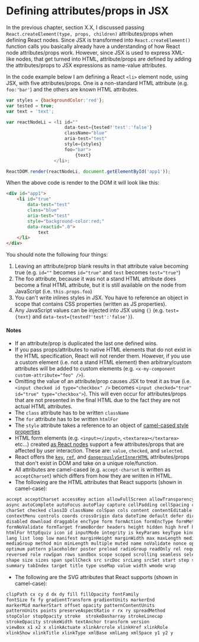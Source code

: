 # Defining attributes/props in JSX

In the previous chapter, section X.X, I discussed passing `React.createElement(type, props, children)` attributes/props when defining React nodes. Since JSX is transformed into `React.createElement()` function calls you basically already have a understanding of how React node attributes/props work. However, since JSX is used to express XML-like nodes, that get turned into HTML, attribute/props are defined by adding the attributes/props to JSX expressions as name-value attributes.

In the code example below I am defining a React `<li>` element node, using JSX, with five attributes/props. One is a non-standard HTML attribute (e.g. `foo:'bar'`) and the others are known HTML attributes.

```js
var styles = {backgroundColor:'red'};
var tested = true;
var text = 'text';

var reactNodeLi = <li id=""
                      data-test={tested?'test':'false'}
                      className="blue"
                      aria-test="test"
                      style={styles}
                      foo="bar">
                          {text}
                  </li>;

ReactDOM.render(reactNodeLi, document.getElementById('app1'));
```

When the above code is render to the DOM it will look like this:

```HTML
<div id="app1">
    <li id="true"
        data-test="test"
        class="blue"
        aria-test="test"
        style="background-color:red;"
        data-reactid=".0">
            text
    </li>
</div>
```

You should note the following four things:

1. Leaving an attribute/prop blank results in that attribute value becoming true (e.g. `id=""` becomes `id="true"` and `test` becomes `test="true"`)
2. The foo attribute, because it was not a stand HTML attribute does become a final HTML attribute, but it is still available on the node from JavaScript (i.e. `this.props.foo`)
3. You can't write inlines styles in JSX. You have to reference an object in scope that contains CSS properties (written as JS properties).
4. Any JavaScript values can be injected into JSX using `{}` (e.g. `test={text}` and `data-test={tested?'test':'false'}`).

#### Notes

* If an attribute/prop is duplicated the last one defined wins.
* If you pass props/attributes to native HTML elements that do not exist in the HTML specification, React will not render them. However, if you use a custom element (i.e. not a stand HTML element) then arbitrary/custom attributes will be added to custom elements (e.g. `<x-my-component custom-attribute="foo" />`).
* Omitting the value of an attribute/prop causes JSX to treat it as true (i.e. `<input checked id type="checkbox" />` becomes `<input checked="true" id="true" type="checkbox">`). This will even occur for attributes/props that are not presented in the final HTML due to the fact they are not actual HTML attributes.
* The `class` attribute has to be written `className`
* The `for` attribute has to be written `htmlFor`
* The `style` attribute takes a reference to an object of [camel-cased style properties](https://www.w3.org/TR/DOM-Level-2-Style/css.html#CSS-CSS2Properties)
* HTML form elements (e.g. `<input></input>`, `<textarea></textarea>` etc...) created [as React nodes](https://facebook.github.io/react/docs/forms.html) support a few attributes/props that are affected by user interaction. These are: `value`, `checked`, and `selected`.
* React offers the [`key`](https://facebook.github.io/react/docs/multiple-components.html#dynamic-children), [`ref`](https://facebook.github.io/react/docs/more-about-refs.html), and [`dangerouslySetInnerHTML`](https://facebook.github.io/react/tips/dangerously-set-inner-html.html) attributes/props that don't exist in DOM and take on a unique role/function.
* All attributes are camel-cased (e.g. `accept-charset` is written as `acceptCharset`) which differs from how they are written in HTML.
* The following are the HTML attributes that React supports (shown in camel-case):

```HTML
accept acceptCharset accessKey action allowFullScreen allowTransparency alt
async autoComplete autoFocus autoPlay capture cellPadding cellSpacing challenge
charSet checked classID className colSpan cols content contentEditable
contextMenu controls coords crossOrigin data dateTime default defer dir
disabled download draggable encType form formAction formEncType formMethod
formNoValidate formTarget frameBorder headers height hidden high href hrefLang
htmlFor httpEquiv icon id inputMode integrity is keyParams keyType kind label
lang list loop low manifest marginHeight marginWidth max maxLength media
mediaGroup method min minLength multiple muted name noValidate nonce open
optimum pattern placeholder poster preload radioGroup readOnly rel required
reversed role rowSpan rows sandbox scope scoped scrolling seamless selected
shape size sizes span spellCheck src srcDoc srcLang srcSet start step style
summary tabIndex target title type useMap value width wmode wrap
```

* The following are the SVG attributes that React supports (shown in camel-case):

```svg
clipPath cx cy d dx dy fill fillOpacity fontFamily
fontSize fx fy gradientTransform gradientUnits markerEnd
markerMid markerStart offset opacity patternContentUnits
patternUnits points preserveAspectRatio r rx ry spreadMethod
stopColor stopOpacity stroke  strokeDasharray strokeLinecap
strokeOpacity strokeWidth textAnchor transform version
viewBox x1 x2 x xlinkActuate xlinkArcrole xlinkHref xlinkRole
xlinkShow xlinkTitle xlinkType xmlBase xmlLang xmlSpace y1 y2 y
```
